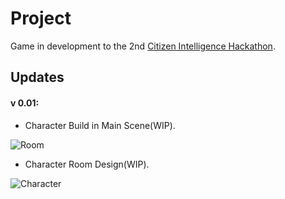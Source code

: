 # Project

Game in development to the 2nd [Citizen Intelligence Hackathon](https://www.cge.ce.gov.br/2021/11/04/abertas-as-inscricoes-para-o-2-hackathon-da-inteligencia-cidada/).

## Updates

#### v 0.01: 
- Character Build in Main Scene(WIP).

![Room](https://i.ibb.co/kyfhFzb/room-design.png)

- Character Room Design(WIP).

![Character](https://i.ibb.co/wzzCBmp/Char.png)
